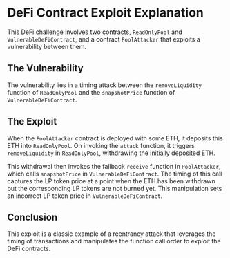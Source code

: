 # DeFi Contract Exploit Explanation

This DeFi challenge involves two contracts, `ReadOnlyPool` and `VulnerableDeFiContract`, and a contract `PoolAttacker` that exploits a vulnerability between them.

## The Vulnerability

The vulnerability lies in a timing attack between the `removeLiquidity` function of `ReadOnlyPool` and the `snapshotPrice` function of `VulnerableDeFiContract`.

## The Exploit

When the `PoolAttacker` contract is deployed with some ETH, it deposits this ETH into `ReadOnlyPool`. On invoking the `attack` function, it triggers `removeLiquidity` in `ReadOnlyPool`, withdrawing the initially deposited ETH.

This withdrawal then invokes the fallback `receive` function in `PoolAttacker`, which calls `snapshotPrice` in `VulnerableDeFiContract`. The timing of this call captures the LP token price at a point when the ETH has been withdrawn but the corresponding LP tokens are not burned yet. This manipulation sets an incorrect LP token price in `VulnerableDeFiContract`.

## Conclusion

This exploit is a classic example of a reentrancy attack that leverages the timing of transactions and manipulates the function call order to exploit the DeFi contracts.
